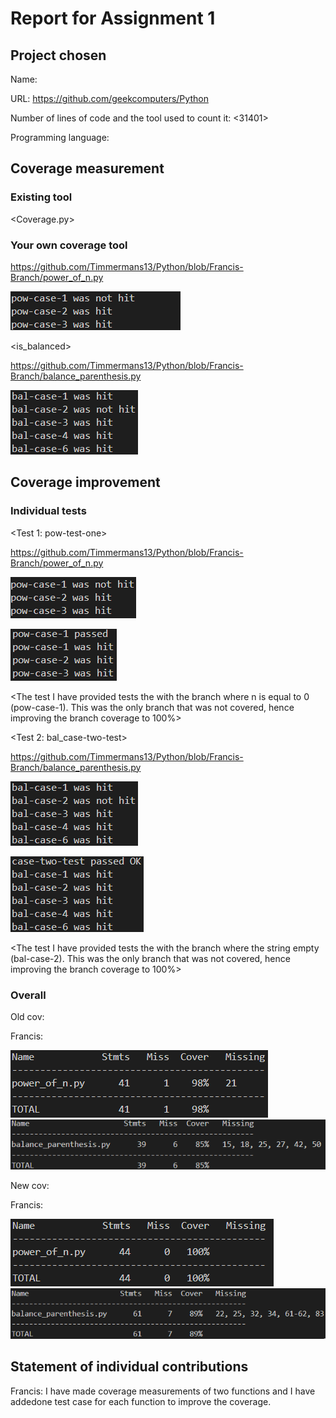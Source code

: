 # Report for Assignment 1

## Project chosen

Name: <Python>

URL: <https://github.com/geekcomputers/Python>

Number of lines of code and the tool used to count it: <31401>

Programming language: <Python>

## Coverage measurement

### Existing tool

<Coverage.py>


### Your own coverage tool

<The following is supposed to be repeated for each group member>

<Francis>

<Binary-Exponentiation>

<https://github.com/Timmermans13/Python/blob/Francis-Branch/power_of_n.py>

![](https://github.com/Timmermans13/Python/blob/master/pow-cov-old-instr.png)

<is_balanced>

<https://github.com/Timmermans13/Python/blob/Francis-Branch/balance_parenthesis.py>

![](https://github.com/Timmermans13/Python/blob/Francis-Branch/.images/balance_parenthesis_old_cov_inst.png)

## Coverage improvement

### Individual tests

<The following is supposed to be repeated for each group member>

<Francis >

<Test 1: pow-test-one>

<https://github.com/Timmermans13/Python/blob/Francis-Branch/power_of_n.py>

![](https://github.com/Timmermans13/Python/blob/Francis-Branch/.images/pow-cov-instr-old.png)

![](https://github.com/Timmermans13/Python/blob/Francis-Branch/.images/pow-cov-instr-new.png)

<The test I have provided tests the with the branch where n is equal to 0 (pow-case-1). This was the only branch that was not covered, hence improving the branch coverage to 100%>

<Test 2: bal_case-two-test>

<https://github.com/Timmermans13/Python/blob/Francis-Branch/balance_parenthesis.py>

![](https://github.com/Timmermans13/Python/blob/Francis-Branch/.images/balance_parenthesis_old_cov_inst.png)

![](https://github.com/Timmermans13/Python/blob/Francis-Branch/.images/balance_parenthesis_new_cov_inst.png)

<The test I have provided tests the with the branch where the string empty (bal-case-2). This was the only branch that was not covered, hence improving the branch coverage to 100%>

### Overall
Old cov:

Francis:

![](https://github.com/Timmermans13/Python/blob/Francis-Branch/.images/pow-cov-res-old.png)
![](https://github.com/Timmermans13/Python/blob/Francis-Branch/.images/balance_parenthesis_old_cov_res.png)

New cov:

Francis:

![](https://github.com/Timmermans13/Python/blob/Francis-Branch/.images/pow-cov-res-new.png)
![](https://github.com/Timmermans13/Python/blob/Francis-Branch/.images/balance_parenthesis_new_cov_res.png)

<Provide a screenshot of the new coverage results by running the existing tool using all test modifications made by the group>

## Statement of individual contributions

Francis: I have made coverage measurements of two functions and 
I have addedone test case for each function to improve the coverage.

